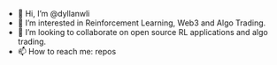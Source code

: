 - 👋 Hi, I’m @dyllanwli
- 👀 I’m interested in Reinforcement Learning, Web3 and Algo Trading.
- 💞️ I’m looking to collaborate on open source RL applications and algo trading. 
- 📫 How to reach me: repos

<!---
dyllanwli/dyllanwli is a ✨ special ✨ repository because its `README.md` (this file) appears on your GitHub profile.
You can click the Preview link to take a look at your changes.
--->
